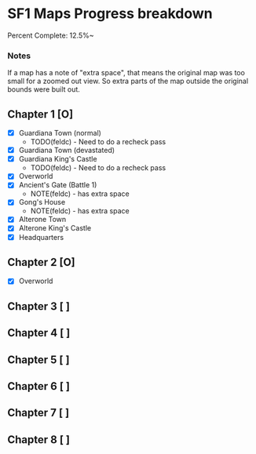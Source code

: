 # SF1 Maps Progress breakdown

Percent Complete: 12.5%~

### Notes

If a map has a note of "extra space", that means the original map was too small for a zoomed out view. So extra parts of the map outside the original bounds were built out.

## Chapter 1 [O]
* [X] Guardiana Town (normal)
  * TODO(feldc) - Need to do a recheck pass
* [X] Guardiana Town (devastated)
* [X] Guardiana King's Castle
  * TODO(feldc) - Need to do a recheck pass
* [X] Overworld
* [X] Ancient's Gate (Battle 1) 
  * NOTE(feldc) - has extra space
* [X] Gong's House
  * NOTE(feldc) - has extra space
* [X] Alterone Town
* [X] Alterone King's Castle
* [X] Headquarters

## Chapter 2 [O]
* [X] Overworld

## Chapter 3 [ ]

## Chapter 4 [ ]

## Chapter 5 [ ]

## Chapter 6 [ ]

## Chapter 7 [ ]

## Chapter 8 [ ]
